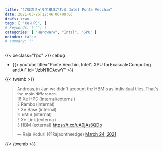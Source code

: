 ```yaml
---
title: "47個のタイルで構成される Intel Ponte Vecchio"
date: 2021-03-26T12:46:06+09:00
draft: true
tags: [ "Xe-HPC", ]
# keywords: [ "", ]
categories: [ "Hardware", "Intel", "GPU" ]
noindex: false
# summary: ""
---
```


{{< xe class="hpc" >}}
debug

 * {{< youtube title="Ponte Vecchio, Intel’s XPU for Exascale Computing and AI" id="JzbN1IOAcwY" >}}
 
{{< twemb >}}
<blockquote class="twitter-tweet"><p lang="en" dir="ltr">Andreas, in Jan we didn&#39;t account the HBM&#39;s as individual tiles. That&#39;s the main difference. <br>16 Xe HPC (internal/external)<br>8 Rambo (internal)<br>2 Xe Base (internal)<br>11 EMIB (internal)<br>2 Xe Link (external)<br>8 HBM (external) <a href="https://t.co/uA0jAs8QDo">https://t.co/uA0jAs8QDo</a></p>&mdash; Raja Koduri (@Rajaontheedge) <a href="https://twitter.com/Rajaontheedge/status/1374721307879768064?ref_src=twsrc%5Etfw">March 24, 2021</a></blockquote>
{{< /twemb >}}
